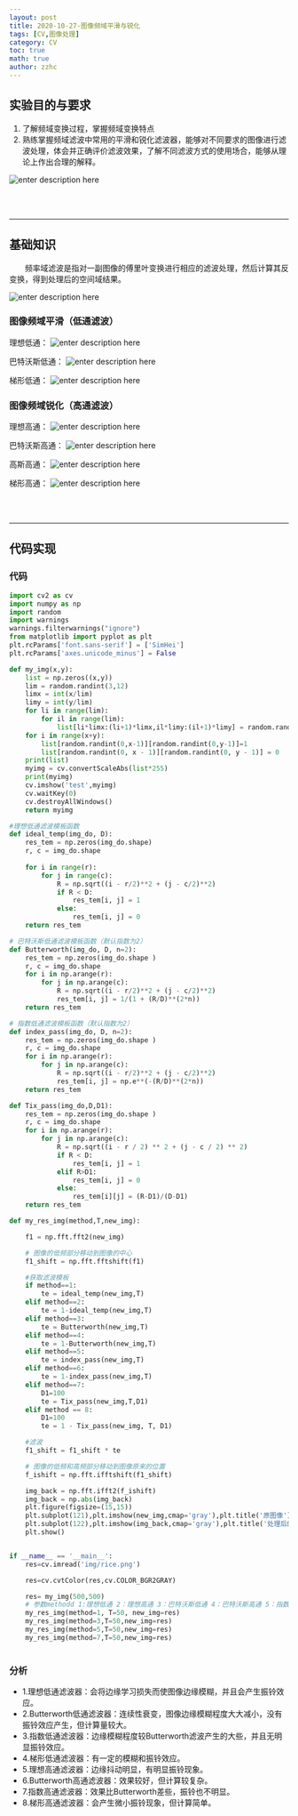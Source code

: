 ```yaml
---
layout: post
title: 2020-10-27-图像频域平滑与锐化
tags: [CV,图像处理]
category: CV
toc: true
math: true
author: zzhc
---
```


## 实验目的与要求

 1. 了解频域变换过程，掌握频域变换特点
 2. 熟练掌握频域滤波中常用的平滑和锐化滤波器，能够对不同要求的图像进行滤波处理，体会并正确评价滤波效果，了解不同滤波方式的使用场合，能够从理论上作出合理的解释。

![enter description here](http://img.zzhc321.xyz/blog/1650350487859.png)




<br>
<br>

***


## 基础知识

&emsp;&emsp;频率域滤波是指对一副图像的傅里叶变换进行相应的滤波处理，然后计算其反变换，得到处理后的空间域结果。

![enter description here](http://img.zzhc321.xyz/blog/1650350528993.png)





### 图像频域平滑（低通滤波）
理想低通：
![enter description here](http://img.zzhc321.xyz/blog/1650350966525.png)

巴特沃斯低通：
![enter description here](http://img.zzhc321.xyz/blog/1650351056494.png)

梯形低通：
![enter description here](http://img.zzhc321.xyz/blog/1650351076105.png)




### 图像频域锐化（高通滤波）

理想高通：
![enter description here](http://img.zzhc321.xyz/blog/1650351202451.png)


巴特沃斯高通：
![enter description here](http://img.zzhc321.xyz/blog/1650351221961.png)


高斯高通：
![enter description here](http://img.zzhc321.xyz/blog/1650351257855.png)


梯形高通：
![enter description here](http://img.zzhc321.xyz/blog/1650351271813.png)



<br>
<br>

***

## 代码实现

### 代码
```python 
import cv2 as cv
import numpy as np
import random
import warnings
warnings.filterwarnings("ignore")
from matplotlib import pyplot as plt
plt.rcParams['font.sans-serif'] = ['SimHei']
plt.rcParams['axes.unicode_minus'] = False

def my_img(x,y):
    list = np.zeros((x,y))
    lim = random.randint(3,12)
    limx = int(x/lim)
    limy = int(y/lim)
    for li in range(lim):
        for il in range(lim):
            list[li*limx:(li+1)*limx,il*limy:(il+1)*limy] = random.randint(0,1)
    for i in range(x+y):
        list[random.randint(0,x-1)][random.randint(0,y-1)]=1
        list[random.randint(0, x - 1)][random.randint(0, y - 1)] = 0
    print(list)
    myimg = cv.convertScaleAbs(list*255)
    print(myimg)
    cv.imshow('test',myimg)
    cv.waitKey(0)
    cv.destroyAllWindows()
    return myimg

#理想低通滤波模板函数
def ideal_temp(img_do, D):
    res_tem = np.zeros(img_do.shape)
    r, c = img_do.shape
    
    for i in range(r):
        for j in range(c):
            R = np.sqrt((i - r/2)**2 + (j - c/2)**2)
            if R < D:
                res_tem[i, j] = 1
            else:
                res_tem[i, j] = 0
    return res_tem

# 巴特沃斯低通滤波模板函数（默认指数为2）
def Butterworth(img_do, D, n=2):
    res_tem = np.zeros(img_do.shape )
    r, c = img_do.shape
    for i in np.arange(r):
        for j in np.arange(c):
            R = np.sqrt((i - r/2)**2 + (j - c/2)**2)
            res_tem[i, j] = 1/(1 + (R/D)**(2*n))
    return res_tem

# 指数低通滤波模板函数（默认指数为2）
def index_pass(img_do, D, n=2):
    res_tem = np.zeros(img_do.shape )
    r, c = img_do.shape
    for i in np.arange(r):
        for j in np.arange(c):
            R = np.sqrt((i - r/2)**2 + (j - c/2)**2)
            res_tem[i, j] = np.e**(-(R/D)**(2*n))
    return res_tem

def Tix_pass(img_do,D,D1):
    res_tem = np.zeros(img_do.shape )
    r, c = img_do.shape
    for i in np.arange(r):
        for j in np.arange(c):
            R = np.sqrt((i - r / 2) ** 2 + (j - c / 2) ** 2)
            if R < D:
                res_tem[i, j] = 1
            elif R>D1:
                res_tem[i, j] = 0
            else:
                res_tem[i][j] = (R-D1)/(D-D1)
    return res_tem

def my_res_img(method,T,new_img):

    f1 = np.fft.fft2(new_img)

    # 图像的低频部分移动到图像的中心
    f1_shift = np.fft.fftshift(f1)

    #获取滤波模板
    if method==1:
        te = ideal_temp(new_img,T)
    elif method==2:
        te = 1-ideal_temp(new_img,T)
    elif method==3:
        te = Butterworth(new_img,T)
    elif method==4:
        te = 1-Butterworth(new_img,T)
    elif method==5:
        te = index_pass(new_img,T)
    elif method==6:
        te = 1-index_pass(new_img,T)
    elif method==7:
        D1=100
        te = Tix_pass(new_img,T,D1)
    elif method == 8:
        D1=100
        te = 1 - Tix_pass(new_img, T, D1)

    #滤波
    f1_shift = f1_shift * te

    # 图像的低频和高频部分移动到图像原来的位置
    f_ishift = np.fft.ifftshift(f1_shift)

    img_back = np.fft.ifft2(f_ishift)
    img_back = np.abs(img_back)
    plt.figure(figsize=(15,15))
    plt.subplot(121),plt.imshow(new_img,cmap='gray'),plt.title('原图像')
    plt.subplot(122),plt.imshow(img_back,cmap='gray'),plt.title('处理后的图像')
    plt.show()


if __name__ == '__main__':
    res=cv.imread('img/rice.png')

    res=cv.cvtColor(res,cv.COLOR_BGR2GRAY)

    res= my_img(500,500)
    # 参数methodd 1:理想低通 2：理想高通 3：巴特沃斯低通 4：巴特沃斯高通 5：指数低通 6：指数高通 7：梯形低通 8：梯形高通
    my_res_img(method=1, T=50, new_img=res)
    my_res_img(method=3,T=50,new_img=res)
    my_res_img(method=5,T=50,new_img=res)
    my_res_img(method=7,T=50,new_img=res)
    
```



### 分析

 - 1.理想低通滤波器：会将边缘学习损失而使图像边缘模糊，并且会产生振铃效应。
 - 2.Butterworth低通滤波器：连续性衰变，图像边缘模糊程度大大减小，没有振铃效应产生，但计算量较大。
 - 3.指数低通滤波器：边缘模糊程度较Butterworth滤波产生的大些，并且无明显振铃效应。
 - 4.梯形低通滤波器：有一定的模糊和振铃效应。
 - 5.理想高通滤波器：边缘抖动明显，有明显振铃现象。
 - 6.Butterworth高通滤波器：效果较好，但计算较复杂。
 - 7.指数高通滤波器：效果比Butterworth差些，振铃也不明显。
 - 8.梯形高通滤波器：会产生微小振铃现象，但计算简单。